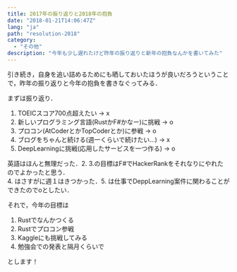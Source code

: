 ```yaml
---
title: 2017年の振り返りと2018年の抱負
date: "2018-01-21T14:06:47Z"
lang: "ja"
path: "resolution-2018"
category:
  - "その他"
description: "今年も少し遅れたけど昨年の振り返りと新年の抱負なんかを書いてみた"
---
```

引き続き，自身を追い詰めるためにも晒しておいたほうが良いだろうということで，昨年の振り返りと今年の抱負を書きなぐってみる．


まずは振り返り．

1. TOEICスコア700点超えたい -> x
2. 新しいプログラミング言語(RustかF#かなー)に挑戦 -> o
3. プロコン(AtCoderとかTopCoderとか)に参戦 -> o
4. ブログをちゃんと続ける(週一くらいで続けたい…) -> x
5. DeepLearningに挑戦(応用したサービスを一つ作る) -> o

英語はほんと無理だった．2. 3.の目標はF#でHackerRankをそれなりにやれたのでよかったと思う．  
4. はさすがに週１はきつかった．5. は仕事でDeppLearning案件に関わることができたのでoとしたい．

それで，今年の目標は

1. Rustでなんかつくる
2. Rustでプロコン参戦
3. Kaggleにも挑戦してみる
4. 勉強会での発表と隔月くらいで

とします！
